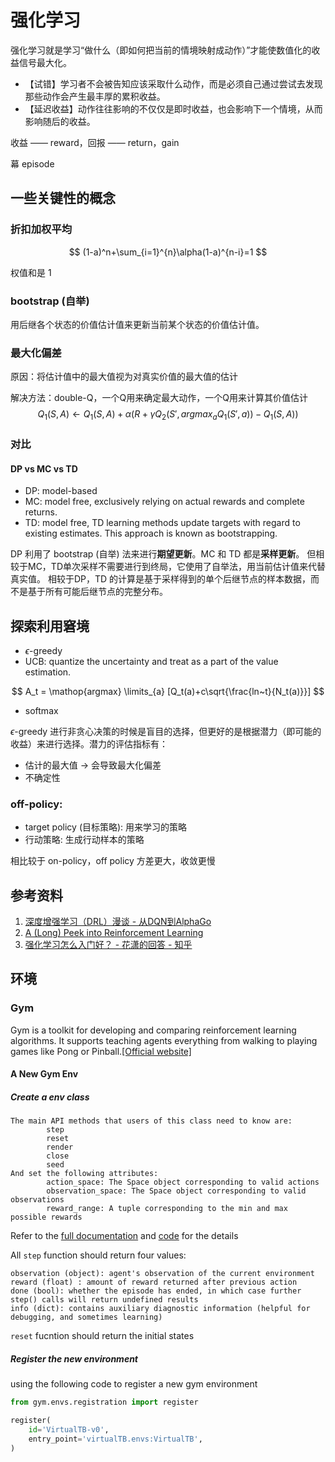 # 强化学习

强化学习就是学习“做什么（即如何把当前的情境映射成动作）”才能使数值化的收益信号最大化。

* 【试错】学习者不会被告知应该采取什么动作，而是必须自己通过尝试去发现那些动作会产生最丰厚的累积收益。
* 【延迟收益】动作往往影响的不仅仅是即时收益，也会影响下一个情境，从而影响随后的收益。

收益 —— reward，回报 —— return，gain

幕 episode


## 一些关键性的概念

### 折扣加权平均

$$
(1-a)^n+\sum_{i=1}^{n}\alpha(1-a)^{n-i}=1
$$

权值和是 1

### bootstrap (自举)
用后继各个状态的价值估计值来更新当前某个状态的价值估计值。

### 最大化偏差

原因：将估计值中的最大值视为对真实价值的最大值的估计

解决方法：double-Q，一个Q用来确定最大动作，一个Q用来计算其价值估计
$$
Q_1(S,A) \leftarrow Q_1(S,A) + \alpha(R + \gamma Q_2(S',argmax_{a}Q_1(S',a))-Q_1(S,A))
$$

### 对比

#### DP vs MC vs TD
* DP: model-based
* MC: model free,  exclusively relying on actual rewards and complete returns. 
* TD: model free, TD learning methods update targets with regard to existing estimates. This approach is known as bootstrapping.

DP 利用了 bootstrap (自举) 法来进行**期望更新**。MC 和 TD 都是**采样更新**。
但相较于MC，TD单次采样不需要进行到终局，它使用了自举法，用当前估计值来代替真实值。
相较于DP，TD 的计算是基于采样得到的单个后继节点的样本数据，而不是基于所有可能后继节点的完整分布。 

## 探索利用窘境

* $\epsilon$-greedy
* UCB: quantize the uncertainty and treat as a part of the value estimation.

$$
A_t = \mathop{argmax} \limits_{a} [Q_t(a)+c\sqrt{\frac{ln~t}{N_t(a)}}]
$$

* softmax

$\epsilon$-greedy 进行非贪心决策的时候是盲目的选择，但更好的是根据潜力（即可能的收益）来进行选择。潜力的评估指标有：

* 估计的最大值 $\rightarrow$ 会导致最大化偏差
* 不确定性

### off-policy:

* target policy (目标策略): 用来学习的策略
* 行动策略: 生成行动样本的策略

相比较于 on-policy，off policy 方差更大，收敛更慢


## 参考资料
1. [深度增强学习（DRL）漫谈 - 从DQN到AlphaGo](https://blog.csdn.net/jinzhuojun/article/details/52752561)
2. [A (Long) Peek into Reinforcement Learning](https://lilianweng.github.io/lil-log/2018/02/19/a-long-peek-into-reinforcement-learning.html)
3. [强化学习怎么入门好？ - 花潇的回答 - 知乎](https://www.zhihu.com/question/277325426/answer/780369865)

## 环境
### Gym
Gym is a toolkit for developing and comparing reinforcement learning algorithms. It supports teaching agents everything from walking to playing games like Pong or Pinball.[[Official website]](https://gym.openai.com/)

#### A New Gym Env
##### Create a env class
```text
The main API methods that users of this class need to know are:
        step
        reset
        render
        close
        seed
And set the following attributes:
        action_space: The Space object corresponding to valid actions
        observation_space: The Space object corresponding to valid observations
        reward_range: A tuple corresponding to the min and max possible rewards
```
Refer to the [full documentation](https://github.com/openai/gym/blob/master/docs/creating-environments.md) 
and [code](https://github.com/openai/gym/blob/master/gym/core.py) for the details

All `step` function should return four values:

```text
observation (object): agent's observation of the current environment
reward (float) : amount of reward returned after previous action
done (bool): whether the episode has ended, in which case further step() calls will return undefined results
info (dict): contains auxiliary diagnostic information (helpful for debugging, and sometimes learning)
```

`reset` fucntion should return the initial states


##### Register the new environment

using the following code to register a new gym environment
```python
from gym.envs.registration import register

register(
    id='VirtualTB-v0',
    entry_point='virtualTB.envs:VirtualTB',
)
```